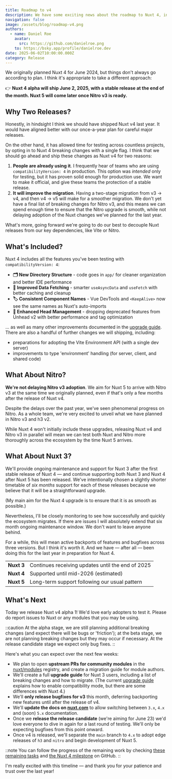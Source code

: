 ```yaml
---
title: Roadmap to v4
description: We have some exciting news about the roadmap to Nuxt 4, including a new timeline and what to expect in the next few weeks.
navigation: false
image: /assets/blog/roadmap-v4.png
authors:
  - name: Daniel Roe
    avatar:
      src: https://github.com/danielroe.png
    to: https://bsky.app/profile/danielroe.dev
date: 2025-06-02T10:00:00.000Z
category: Release
---
```


We originally planned Nuxt 4 for June 2024, but things don't always go according to plan. I think it's appropriate to take a different approach:

👉 **Nuxt 4 alpha will ship June 2, 2025, with a stable release at the end of the month. Nuxt 5 will come later once Nitro v3 is ready.**

## Why Two Releases?

Honestly, in hindsight I think we should have shipped Nuxt v4 last year. It would have aligned better with our once-a-year plan for careful major releases.

On the other hand, it has allowed time for testing across countless projects, by opting in to Nuxt 4 breaking changes with a single flag. I think that we should go ahead and ship these changes as Nuxt v4 for two reasons:

1. **People are already using it**. I frequently hear of teams who are using `compatibilityVersion: 4` in production. This option was _intended_ only for testing, but it has proven solid enough for production use. We want to make it official, and give these teams the protection of a stable release.
2. **It will improve the migration**. Having a two-stage migration from v3 -> v4, and then v4 -> v5 will make for a smoother migration. We don't yet have a final list of breaking changes for Nitro v3, and this means we can spend enough time to ensure that the Nitro upgrade is smooth, while not delaying adoption of the Nuxt changes we've planned for the last year.

What's more, going forward we're going to do our best to decouple Nuxt releases from our key dependencies, like Vite or Nitro.

## What's Included?

Nuxt 4 includes all the features you've been testing with `compatibilityVersion: 4`:

- **🗂️ New Directory Structure** - code goes in `app/` for cleaner organization and better IDE performance
- **🔄 Improved Data Fetching** - smarter `useAsyncData` and `useFetch` with better caching and cleanup
- **🏷️ Consistent Component Names** - Vue DevTools and `<KeepAlive>` now see the same names as Nuxt's auto-imports
- **📄 Enhanced Head Management** - dropping deprecated features from Unhead v2 with better performance and tag optimization

... as well as many other improvements documented in the [upgrade guide](/docs/getting-started/upgrade). There are also a handful of further changes we will shipping, including:

- preparations for adopting the Vite Environment API (with a single dev server)
- improvements to type 'environment' handling (for server, client, and shared code)

## What About Nitro?

**We're not delaying Nitro v3 adoption**. We aim for Nuxt 5 to arrive with Nitro v3 at the same time we originally planned, even if that's only a few months after the release of Nuxt v4.

Despite the delays over the past year, we've seen phenomenal progress on Nitro. As a whole team, we're very excited to unveil what we have planned in Nitro v3 and h3 v2.

While Nuxt 4 won't initially include these upgrades, releasing Nuxt v4 and Nitro v3 in parallel will mean we can test both Nuxt and Nitro more thoroughly across the ecosystem by the time Nuxt 5 arrives.

## What About Nuxt 3?

We'll provide ongoing maintenance and support for Nuxt 3 after the first stable release of Nuxt 4 &mdash; and continue supporting both Nuxt 3 and Nuxt 4 after Nuxt 5 has been released. We've intentionally chosen a slightly shorter timetable of _six months_ support for each of these releases because we believe that it will be a straightforward upgrade.

(My main aim for the Nuxt 4 upgrade is to ensure that it is as smooth as possible.)

Nevertheless, I'll be closely monitoring to see how successfully and quickly the ecosystem migrates. If there are issues I will absolutely extend that six month ongoing maintenance window. We don't want to leave anyone behind.

For a while, this will mean active backports of features and bugfixes across three versions. But I think it's worth it. And we have &mdash; after all &mdash; been doing this for the last year in preparation for Nuxt 4.

|            |                                                   |
| ---------- | ------------------------------------------------- |
| **Nuxt 3** | Continues receiving updates until the end of 2025 |
| **Nuxt 4** | Supported until mid-2026 (estimated)              |
| **Nuxt 5** | Long-term support following our usual pattern     |

## What's Next

Today we release Nuxt v4 alpha 1! We'd love early adopters to test it. Please do report issues to Nuxt or any modules that you may be using.

::caution
At the alpha stage, we are still planning additional breaking changes (and expect there will be bugs or 'friction'); at the beta stage, we are not planning breaking changes but they may occur if necessary. At the release candidate stage we expect only bug fixes.
::

Here's what you can expect over the next few weeks:

- We plan to open **upstream PRs for community modules** in the [nuxt/modules](https://github.com/nuxt/modules) registry, and create a migration guide for module authors.
- We'll create a full **upgrade guide** for Nuxt 3 users, including a list of breaking changes and how to migrate. (The current [upgrade guide](/docs/getting-started/upgrade) explains how to enable compatibility mode, but there are some differences with Nuxt 4.)
- We'll **only release bugfixes for v3** this month, deferring backporting new features until after the release of v4.
- We'll **update the docs on [nuxt.com](/)** to allow switching between `3.x`, `4.x` and (soon) `5.x` documentation.
- Once we **release the release candidate** (we're aiming for June 23) we'd love everyone to dive in again for a last round of testing. We'll only be expecting bugfixes from this point onward.
- Once v4 is released, we'll separate the `main` branch to `4.x` to adopt edge releases of `h3` and `nitro` and begin development of Nuxt 5.

::note
You can follow the progress of the remaining work by checking [these remaining tasks](https://github.com/nuxt/nuxt/issues/27027) and [the Nuxt 4 milestone](https://github.com/nuxt/nuxt/milestone/8) on GitHub.
::

I'm really excited with this timeline &mdash; and thank you for your patience and trust over the last year!
